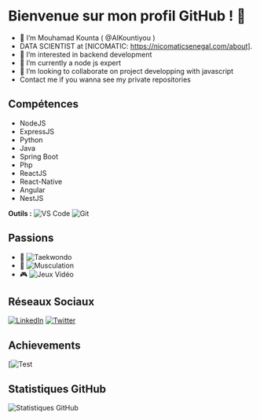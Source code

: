 # Bienvenue sur mon profil GitHub ! 👋

- 👋 I’m Mouhamad Kounta ( @AlKountiyou )
- DATA SCIENTIST at [NICOMATIC: https://nicomaticsenegal.com/about].
- 👀 I’m interested in backend development
- 🌱 I’m currently a node js expert
- 💞️ I’m looking to collaborate on project developping with javascript
- Contact me if you wanna see my private repositories

## Compétences

- NodeJS
- ExpressJS
- Python
- Java
- Spring Boot
- Php
- ReactJS
- React-Native
- Angular
- NestJS

<!--**Langages de Programmation :**
//![Python](https://img.shields.io/badge/-Python-3776AB?style=flat&logo=python&logoColor=white)
//![JavaScript](https://img.shields.io/badge/-JavaScript-F7DF1E?style=flat&logo=javascript&logoColor=black)
//![PHP](https://img.shields.io/badge/-PHP-777BB4?style=flat&logo=php&logoColor=white)
//![Java](https://img.shields.io/badge/-Java-007396?style=flat&logo=java&logoColor=white)
//![C](https://img.shields.io/badge/-C-00599C?style=flat&logo=c&logoColor=white)-->

**Outils :**
![VS Code](https://img.shields.io/badge/-VS_Code-007ACC?style=flat&logo=visual-studio-code&logoColor=white)
![Git](https://img.shields.io/badge/-Git-F05032?style=flat&logo=git&logoColor=white)

## Passions

- 🥋 ![Taekwondo](https://img.shields.io/badge/-Taekwondo-4B0082?style=flat)
- 💪 ![Musculation](https://img.shields.io/badge/-Musculation-FF5733?style=flat)
- 🎮 ![Jeux Vidéo](https://img.shields.io/badge/-Jeux_Vidéo-1F8B4C?style=flat)


## Réseaux Sociaux
[![LinkedIn](https://img.shields.io/badge/LinkedIn-Voir-blue)](https://sn.linkedin.com/in/mouhamad-kounta-12a4a21b5)
[![Twitter](https://img.shields.io/badge/Twitter-Follow-blue)](https://twitter.com/__The92__)

## Achievements
[![Test](https://www.credly.com/badges/127cf811-fb64-45ab-b2b4-bdb7bac42033/public_url)


## Statistiques GitHub

![Statistiques GitHub](https://github-readme-stats.vercel.app/api?username=alkountiyou&show_icons=true&theme=radical&custom_title=Contributions%20GitHub&hide_border=true&count_private=true&include_all_commits=true)



<!---
AlKountiyou/AlKountiyou is a ✨ special ✨ repository because its `README.md` (this file) appears on your GitHub profile.
You can click the Preview link to take a look at your changes.
--->
